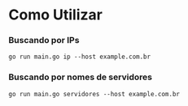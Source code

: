 # Como Utilizar
### Buscando por IPs

```go run main.go ip --host example.com.br```


### Buscando por nomes de servidores
```go run main.go servidores --host example.com.br```
